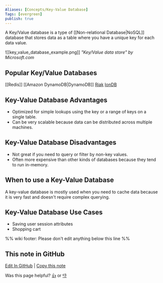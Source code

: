 ```yaml
---
Aliases: [Concepts/Key-Value Database]
Tags: [evergreen]
publish: true
---
```

A Key/Value database is a type of [[Non-relational Database|NoSQL]] database that stores data as a table where you have a unique key for each data value.

![[key_value_database_example.png]]
*"Key/Value data store" by Microsoft.com*

## Popular Key/Value Databases

[[Redis]]
[[Amazon DynamoDB|DynamoDB]]
[Riak](http://docs.basho.com/riak/kv/)
[IonDB](https://github.com/iondbproject/iondb)

## Key-Value Database Advantages

- Optimized for simple lookups using the key or a range of keys on a single table.
- Can be very scalable because data can be distributed across multiple machines.

## Key-Value Database Disadvantages

- Not great if you need to query or filter by non-key values.
- Often more expensive than other kinds of databases because they tend to run in-memory.

## When to use a Key-Value Database

A key-value database is mostly used when you need to cache data because it is very fast and doesn't require complex querying.

## Key-Value Database Use Cases

- Saving user session attributes
- Shopping cart

%% wiki footer: Please don't edit anything below this line %%

## This note in GitHub

<span class="git-footer">[Edit In GitHub](https://github.dev/data-engineering-community/data-engineering-wiki/blob/main/Concepts/Data%20Storage/Key-Value%20Database.md "git-hub-edit-note") | [Copy this note](https://raw.githubusercontent.com/data-engineering-community/data-engineering-wiki/main/Concepts/Data%20Storage/Key-Value%20Database.md "git-hub-copy-note")</span>

<span class="git-footer">Was this page helpful?
[👍](https://tally.so/r/mOaxjk?rating=Yes&url=https://dataengineering.wiki/Concepts/Data%20Storage/Key-Value%20Database) or [👎](https://tally.so/r/mOaxjk?rating=No&url=https://dataengineering.wiki/Concepts/Data%20Storage/Key-Value%20Database)</span>
